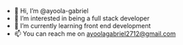- 👋 Hi, I’m @ayoola-gabriel
- 👀 I’m interested in being a full stack developer
- 🌱 I’m currently learning front end development
- 📫 You can reach me on ayoolagabriel2712@gmail.com

<!---
ayoola-gabriel/ayoola-gabriel is a ✨ special ✨ repository because its `README.md` (this file) appears on your GitHub profile.
You can click the Preview link to take a look at your changes.
--->
